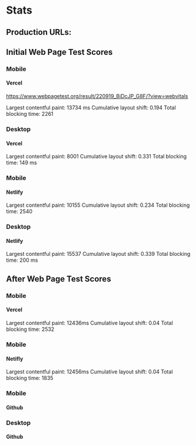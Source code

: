 # Stats

## Production URLs:

## Initial Web Page Test Scores

### Mobile

#### Vercel

https://www.webpagetest.org/result/220919_BiDcJP_G8F/?view=webvitals

Largest contentful paint: 13734 ms
Cumulative layout shift: 0.194
Total blocking time: 2261



### Desktop

#### Vercel

Largest contentful paint: 8001
Cumulative layout shift: 0.331
Total blocking time: 149 ms


### Mobile

#### Netlify

Largest contentful paint: 10155
Cumulative layout shift: 0.234
Total blocking time: 2540

### Desktop

#### Netlify

Largest contentful paint: 15537
Cumulative layout shift: 0.339
Total blocking time: 200 ms


## After Web Page Test Scores

### Mobile

#### Vercel

Largest contentful paint:  12436ms
Cumulative layout shift: 0.04
Total blocking time: 2532

### Mobile

#### Netifly

Largest contentful paint:  12456ms
Cumulative layout shift: 0.04
Total blocking time: 1835


### Mobile

#### Github

### Desktop

#### Github

